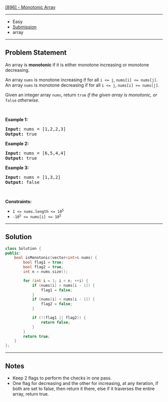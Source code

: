 [[896] - Monotonic Array](https://leetcode.com/problems/monotonic-array)

---

- Easy
- [Submission](https://leetcode.com/problems/monotonic-array/submissions/1061949696/)
- array

---

## Problem Statement

<p>An array is <strong>monotonic</strong> if it is either monotone increasing or monotone decreasing.</p>

<p>An array <code>nums</code> is monotone increasing if for all <code>i &lt;= j</code>, <code>nums[i] &lt;= nums[j]</code>. An array <code>nums</code> is monotone decreasing if for all <code>i &lt;= j</code>, <code>nums[i] &gt;= nums[j]</code>.</p>

<p>Given an integer array <code>nums</code>, return <code>true</code><em> if the given array is monotonic, or </em><code>false</code><em> otherwise</em>.</p>

<p>&nbsp;</p>
<p><strong class="example">Example 1:</strong></p>

<pre>
<strong>Input:</strong> nums = [1,2,2,3]
<strong>Output:</strong> true
</pre>

<p><strong class="example">Example 2:</strong></p>

<pre>
<strong>Input:</strong> nums = [6,5,4,4]
<strong>Output:</strong> true
</pre>

<p><strong class="example">Example 3:</strong></p>

<pre>
<strong>Input:</strong> nums = [1,3,2]
<strong>Output:</strong> false
</pre>

<p>&nbsp;</p>
<p><strong>Constraints:</strong></p>

<ul>
	<li><code>1 &lt;= nums.length &lt;= 10<sup>5</sup></code></li>
	<li><code>-10<sup>5</sup> &lt;= nums[i] &lt;= 10<sup>5</sup></code></li>
</ul>


---

## Solution

```cpp
class Solution {
public:
    bool isMonotonic(vector<int>& nums) {
        bool flag1 = true;
        bool flag2 = true;
        int n = nums.size();

        for (int i = 1; i < n; ++i) {
            if (nums[i] > nums[i - 1]) {
                flag1 = false;
            }
            if (nums[i] < nums[i - 1]) {
                flag2 = false;
            }

            if (!(flag1 || flag2)) {
                return false;
            }
        }
        return true;
    }
};
```

---

## Notes

- Keep 2 flags to perform the checks in one pass.
- One flag for decreasing and the other for increasing, at any iteration, if both are set to false, then return it there, else if it traverses the entire array, return true.
